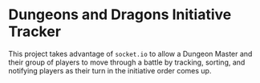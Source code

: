 # Dungeons and Dragons Initiative Tracker

This project takes advantage of `socket.io` to allow a Dungeon Master
and their group of players to move through a battle by tracking,
sorting, and notifying players as their turn in the initiative order
comes up.
